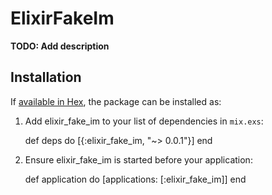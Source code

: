 # ElixirFakeIm

**TODO: Add description**

## Installation

If [available in Hex](https://hex.pm/docs/publish), the package can be installed as:

  1. Add elixir_fake_im to your list of dependencies in `mix.exs`:

        def deps do
          [{:elixir_fake_im, "~> 0.0.1"}]
        end

  2. Ensure elixir_fake_im is started before your application:

        def application do
          [applications: [:elixir_fake_im]]
        end

